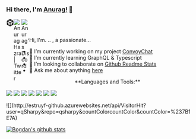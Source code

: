 ### Hi there, I'm [Anurag!](https://anuraghazra.github.io) 👋

<a href="https://codesandbox.io/u/anuraghazra">
  <img align="left" alt="Anurag Hazra | CodeSandbox" width="20px" src="https://raw.githubusercontent.com/anuraghazra/anuraghazra/master/assets/codesandbox.svg" />
</a>
<a href="https://twitter.com/anuraghazru">
  <img align="left" alt="Anurag Hazra | Twitter" width="21px" src="https://raw.githubusercontent.com/anuraghazra/anuraghazra/master/assets/twitter.svg" />
</a>
<a href="https://discord.gg/VK4k3Br">
  <img align="left" alt="Anurag's Discord" width="21px" src="https://raw.githubusercontent.com/anuraghazra/anuraghazra/master/assets/discord-round.svg" />
</a>

<br />
<br />

Hi, I'm. .. , a passionate...

- 🔭 I’m currently working on my project [ConvoyChat](https://github.com/anuraghazra/convoychat)
- 🌱 I’m currently learning GraphQL & Typescript
- 👯 I’m looking to collaborate on [Github Readme Stats](https://github.com/anuraghazra/github-readme-stats)
- 💬 Ask me about anything [here](https://github.com/anuraghazra/anuraghazra/issues)

<p align='center'>
**Languages and Tools:**  

  <code><img src="https://img.shields.io/badge/docker%20-%230db7ed.svg?&style=for-the-badge&logo=docker&logoColor=white"/></code>
  <code><img src="https://img.shields.io/badge/AWS%20-%23FF9900.svg?&style=for-the-badge&logo=amazon-aws&logoColor=white"/></code>
  <code><img src="https://img.shields.io/badge/jenkins%20-%232C5263.svg?&style=for-the-badge&logo=jenkins&logoColor=white"/></code>
  <code><img src="https://img.shields.io/badge/github%20-%23121011.svg?&style=for-the-badge&logo=github&logoColor=white"/></code>
  <code><img src="https://img.shields.io/badge/nginx%20-%23009639.svg?&style=for-the-badge&logo=nginx&logoColor=white"/></code>
  <code><img src="https://img.shields.io/badge/mysql-%2300f.svg?&style=for-the-badge&logo=mysql&logoColor=white"/></code>
  <code><img src="https://img.shields.io/badge/-Arduino-00979D?style=for-the-badge&logo=Arduino&logoColor=white"/></code>
</p >
![](http://estruyf-github.azurewebsites.net/api/VisitorHit?user=qSharpy&repo=qsharpy&countColorcountColor&countColor=%237B1E7A)

<!--- 
  if you have forked this to use on your profile, 
  Change the `github-readme-stats.anuraghazra1.vercel.app` to `github-readme-stats.vercel.app` 
--->

<!-- Change the `github-readme-stats.anuraghazra1.vercel.app` to `github-readme-stats.vercel.app`  -->

[![Bogdan's github stats](https://github-readme-stats.vercel.app/api?username=qSharpy)](https://github.com/anuraghazra/github-readme-stats)
